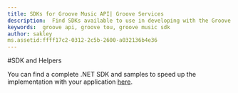 ```yaml
---
title: SDKs for Groove Music API| Groove Services
description:  Find SDKs available to use in developing with the Groove Music API.
keywords:  groove api, groove tou, groove music sdk
author: sakley
ms.assetid:ffff17c2-0312-2c5b-2600-a032136b4e36
---
```


#SDK and Helpers

You can find a complete .NET SDK and samples to speed up the implementation with your application [here](https://github.com/Microsoft/groove-api-sdk-csharp).
